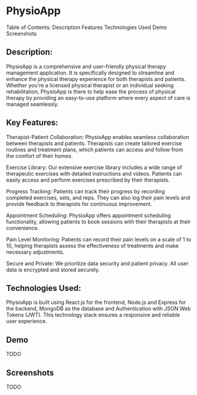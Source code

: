 # PhysioApp

Table of Contents:
Description
Features
Technologies Used
Demo
Screenshots


## Description:

PhysioApp is a comprehensive and user-friendly physical therapy management application. It is specifically designed to streamline and enhance the physical therapy experience for both therapists and patients. Whether you're a licensed physical therapist or an individual seeking rehabilitation, PhysioApp is there to help ease the process of physical therapy by providing an easy-to-use platform where every aspect of care is managed seamlessly. 

## Key Features:

Therapist-Patient Collaboration: PhysioApp enables seamless collaboration between therapists and patients. Therapists can create tailored exercise routines and treatment plans, which patients can access and follow from the comfort of their homes.

Exercise Library: Our extensive exercise library includes a wide range of therapeutic exercises with detailed instructions and videos. Patients can easily access and perform exercises prescribed by their therapists.

Progress Tracking: Patients can track their progress by recording completed exercises, sets, and reps. They can also log their pain levels and provide feedback to therapists for continuous improvement.

Appointment Scheduling: PhysioApp offers appointment scheduling functionality, allowing patients to book sessions with their therapists at their convenience.

Pain Level Monitoring: Patients can record their pain levels on a scale of 1 to 10, helping therapists assess the effectiveness of treatments and make necessary adjustments.

Secure and Private: We prioritize data security and patient privacy. All user data is encrypted and stored securely.

## Technologies Used:

PhysioApp is built using React.js for the frontend, Node.js and Express for the backend, MongoDB as the database and Authentication with JSON Web Tokens (JWT). This technology stack ensures a responsive and reliable user experience.

## Demo
TODO

## Screenshots
TODO
